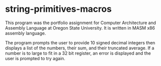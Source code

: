 # string-primitives-macros

This program was the portfolio assignment for Computer Architecture and Assembly Language at Oregon State University. It is written in MASM x86 assembly language. 

The program prompts the user to provide 10 signed decimal integers then displays a list of the numbers, their sum, and their truncated average. If a number is to large to fit in a 32 bit register, an error is displayed and the user is prompted to try again.
